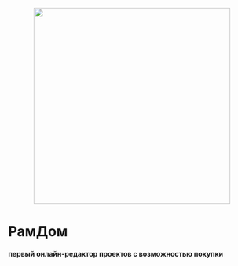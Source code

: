 <p align="center"><a href="https://laravel.com" target="_blank"><img src="https://downloader.disk.yandex.ru/preview/d5b522d2743c35edea581d8bbcb4b5416a3936450428fc154637493e2f625879/5fced05e/5HAW_r95Z7OSAufp6KEDla_sgZ_o80N9C-qVlFArKOIDerTVVPfwEA_4esdPMkXPepSn4uh3X6f6T_3m82tSUg%3D%3D?uid=0&filename=readme_logo.png&disposition=inline&hash=&limit=0&content_type=image%2Fpng&owner_uid=0&tknv=v2&size=2048x2048" width="400"></a></p>

# РамДом
#### первый онлайн-редактор проектов с возможностью покупки
